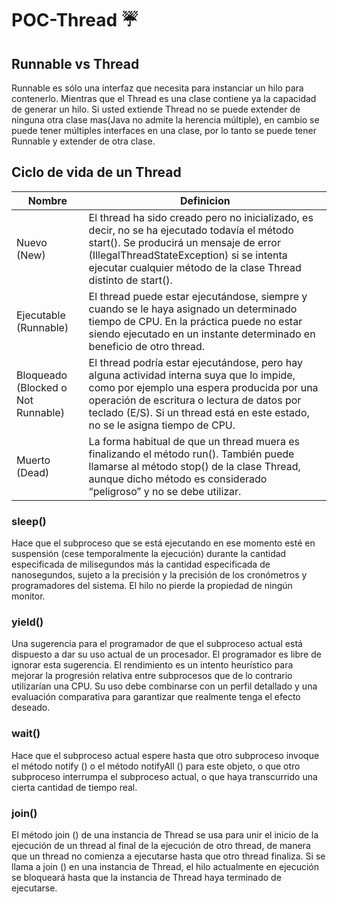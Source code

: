 # POC-Thread :umbrella:


## Runnable vs Thread
Runnable es sólo una interfaz que necesita para instanciar un hilo para contenerlo. Mientras que el Thread es una clase contiene ya la capacidad de generar un hilo. Si usted extiende Thread no se puede extender de ninguna otra clase mas(Java no admite la herencia múltiple), en cambio se puede tener múltiples interfaces en una clase, por lo tanto se puede tener Runnable y extender de otra clase.

## Ciclo de vida de un Thread

| Nombre | Definicion |
| ----- | ---- |
| Nuevo (New) | El thread ha sido creado pero no inicializado, es decir, no se ha ejecutado todavía el método start(). Se producirá un mensaje de error (IllegalThreadStateException) si se intenta ejecutar cualquier método de la clase Thread distinto de start(). |
| Ejecutable (Runnable) | El thread puede estar ejecutándose, siempre y cuando se le haya asignado un determinado tiempo de CPU. En la práctica puede no estar siendo ejecutado en un instante determinado en beneficio de otro thread. |
| Bloqueado (Blocked o Not Runnable) | El thread podría estar ejecutándose, pero hay alguna actividad interna suya que lo impide, como por ejemplo una espera producida por una operación de escritura o lectura de datos por teclado (E/S). Si un thread está en este estado, no se le asigna tiempo de CPU. |
| Muerto (Dead) | La forma habitual de que un thread muera es finalizando el método run(). También puede llamarse al método stop() de la clase Thread, aunque dicho método es considerado “peligroso” y no se debe utilizar. |

### sleep()
Hace que el subproceso que se está ejecutando en ese momento esté en suspensión (cese temporalmente la ejecución) durante la cantidad especificada de milisegundos más la cantidad especificada de nanosegundos, sujeto a la precisión y la precisión de los cronómetros y programadores del sistema. El hilo no pierde la propiedad de ningún monitor.

### yield()
Una sugerencia para el programador de que el subproceso actual está dispuesto a dar su uso actual de un procesador. El programador es libre de ignorar esta sugerencia.
El rendimiento es un intento heurístico para mejorar la progresión relativa entre subprocesos que de lo contrario utilizarían una CPU. Su uso debe combinarse con un perfil detallado y una evaluación comparativa para garantizar que realmente tenga el efecto deseado.

### wait()
Hace que el subproceso actual espere hasta que otro subproceso invoque el método notify () o el método notifyAll () para este objeto, o que otro subproceso interrumpa el subproceso actual, o que haya transcurrido una cierta cantidad de tiempo real.

### join()
El método join () de una instancia de Thread se usa para unir el inicio de la ejecución de un thread al final de la ejecución de otro thread, de manera que un thread no comienza a ejecutarse hasta que otro thread finaliza. Si se llama a join () en una instancia de Thread, el hilo actualmente en ejecución se bloqueará hasta que la instancia de Thread haya terminado de ejecutarse.
